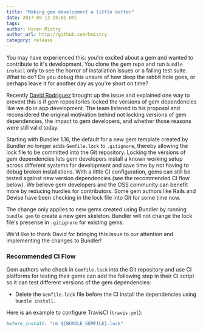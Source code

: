 ```yaml
---
title: "Making gem development a little better"
date: 2017-09-13 15:01 UTC
tags:
author: Hiren Mistry
author_url: http://github.com/hmistry
category: release
---
```


You may have experienced this: you're excited about a gem and wanted to contribute to it's development. You clone the gem repo and run `bundle install` only to see the horror of installation issues or a failing test suite. What to do? Do you debug this unsure of how deep the rabbit hole goes, or perhaps leave it for another day as you're short on time?

Recently [David Rodriguez](https://github.com/deivid-rodriguez) brought up the issue and explained one way to prevent this is if gem repositories locked the versions of gem dependencies like we do in app development. The team listened to his proposal and reconsidered the original motivation behind not locking versions of gem dependencies, the impact to gem developers, and whether those reasons were still valid today.

Starting with Bundler 1.16, the default for a new gem template created by Bundler no longer adds `Gemfile.lock` to `.gitignore`, thereby allowing the lock file to be committed into the Git repository. Locking the versions of gem dependencies lets gem developers install a known working setup across different systems for development and save time by not having to debug broken installations. With a little CI configuration, gems can still be tested against new version dependencies (see the recommended CI flow below). We believe gem developers and the OSS community can benefit more by reducing hurdles for contributors. Some gem authors like Rails and Devise have been checking in the lock file into Git for some time now.

The change only applies to new gems created using Bundler by running `bundle gem` to create a new gem skeleton. Bundler will not change the lock file's presense in `.gitignore` for existing gems.

We'd like to thank David for bringing this issue to our attention and implementing the changes to Bundler!

### Recommended CI Flow
Gem authors who check in `Gemfile.lock` into the Git repository and use CI platforms for testing their gems can add the following step in their CI script so it can test different versions of the gem dependencies:

* Delete the `Gemfile.lock` file before the CI install the dependencies using `bundle install`.

Here is an example to configure TravisCI (`travis.yml`):

~~~ ruby
before_install: "rm ${BUNDLE_GEMFILE}.lock"
~~~


